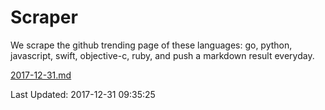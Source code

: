 # Scraper

We scrape the github trending page of these languages: go, python, javascript, swift, objective-c, ruby, and push a markdown result everyday.

[2017-12-31.md](https://github.com/henson/Scraper/blob/master/2017-12-31.md)

Last Updated: 2017-12-31 09:35:25